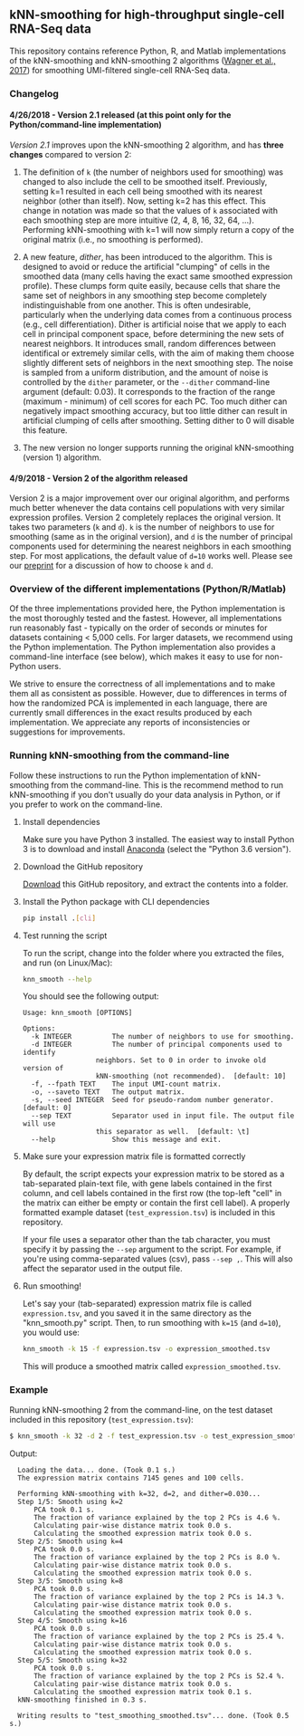 ## kNN-smoothing for high-throughput single-cell RNA-Seq data

This repository contains reference Python, R, and Matlab implementations of the kNN-smoothing and kNN-smoothing 2 algorithms ([Wagner et al., 2017](https://www.biorxiv.org/content/early/2018/04/09/217737)) for smoothing UMI-filtered single-cell RNA-Seq data.

### Changelog

#### 4/26/2018 - Version 2.1 released (at this point only for the Python/command-line implementation)

*Version 2.1* improves upon the kNN-smoothing 2 algorithm, and has **three changes** compared to version 2:

1. The definition of `k` (the number of neighbors used for smoothing) was changed to also include the cell to be smoothed itself. Previously, setting k=1 resulted in each cell being smoothed with its nearest neighbor (other than itself). Now, setting k=2 has this effect. This change in notation was made so that the values of `k` associated with each smoothing step are more intuitive (2, 4, 8, 16, 32, 64, ...). Performing kNN-smoothing with k=1 will now simply return a copy of the original matrix (i.e., no smoothing is performed).

2. A new feature, *dither*, has been introduced to the algorithm. This is designed to avoid or reduce the artificial "clumping" of cells in the smoothed data (many cells having the exact same smoothed expression profile). These clumps form quite easily, because cells that share the same set of neighbors in any smoothing step become completely indistinguishable from one another. This is often undesirable, particularly when the underlying data comes from a continuous process (e.g., cell differentiation). Dither is artificial noise that we apply to each cell in principal component space, before determining the new sets of nearest neighbors. It introduces small, random differences between identifical or extremely similar cells, with the aim of making them choose slightly different sets of neighbors in the next smoothing step. The noise is sampled from a uniform distribution, and the amount of noise is controlled by the `dither` parameter, or the  `--dither` command-line argument (default: 0.03). It corresponds to the fraction of the range (maximum - minimum) of cell scores for each PC. Too much dither can negatively impact smoothing accuracy, but too little dither can result in artificial clumping of cells after smoothing. Setting dither to 0 will disable this feature.

3. The new version no longer supports running the original kNN-smoothing (version 1) algorithm.

#### 4/9/2018 - Version 2 of the algorithm released

Version 2 is a major improvement over our original algorithm, and performs much better whenever the data contains cell populations with very similar expression profiles. Version 2 completely replaces the original version. It takes two parameters (`k` and `d`). `k` is the number of neighbors to use for smoothing (same as in the original version), and `d` is the number of principal components used for determining the nearest neighbors in each smoothing step. For most applications, the default value of `d=10` works well. Please see our [preprint](https://www.biorxiv.org/content/early/2018/04/09/217737) for a discussion of how to choose `k` and `d`.

### Overview of the different implementations (Python/R/Matlab)

Of the three implementations provided here, the Python implementation is the most thoroughly tested and the fastest. However, all implementations run reasonably fast - typically on the order of seconds or minutes for datasets containing < 5,000 cells. For larger datasets, we recommend using the Python implementation. The Python implementation also provides a command-line interface (see below), which makes it easy to use for non-Python users. 

We strive to ensure the correctness of all implementations and to make them all as consistent as possible. However, due to differences in terms of how the randomized PCA is implemented in each language, there are currently small differences in the exact results produced by each implementation. We appreciate any reports of inconsistencies or suggestions for improvements.

### Running kNN-smoothing from the command-line

Follow these instructions to run the Python implementation of kNN-smoothing from the command-line. This is the recommend method to run kNN-smoothing if you don't usually do your data analysis in Python, or if you prefer to work on the command-line.

1. Install dependencies

   Make sure you have Python 3 installed. The easiest way to install Python 3 is to download and install [Anaconda](https://github.com/yanailab/CEL-Seq-pipeline/blob/133912cd4ceb20af0c67627ab883dfce8b9668df/sample_sheet_example.txt) (select the "Python 3.6 version").

2. Download the GitHub repository

   [Download](https://github.com/yanailab/knn-smoothing/archive/master.zip) this GitHub repository, and extract the contents into a folder.

3. Install the Python package with CLI dependencies

   ```bash
   pip install .[cli]
   ```

3. Test running the script

   To run the script, change into the folder where you extracted the files, and run (on Linux/Mac):
    
   ``` bash
   knn_smooth --help
   ```

   You should see the following output:

    ```
	Usage: knn_smooth [OPTIONS]

	Options:
	  -k INTEGER          The number of neighbors to use for smoothing.
	  -d INTEGER          The number of principal components used to identify
		              neighbors. Set to 0 in order to invoke old version of
		              kNN-smoothing (not recommended).  [default: 10]
	  -f, --fpath TEXT    The input UMI-count matrix.
	  -o, --saveto TEXT   The output matrix.
	  -s, --seed INTEGER  Seed for pseudo-random number generator.  [default: 0]
	  --sep TEXT          Separator used in input file. The output file will use
		              this separator as well.  [default: \t]
	  --help              Show this message and exit.
    ```

4. Make sure your expression matrix file is formatted correctly

   By default, the script expects your expression matrix to be stored as a tab-separated plain-text file, with gene labels contained in the first column, and cell labels contained in the first row (the top-left "cell" in the matrix can either be empty or contain the first cell label). A properly formatted example dataset (`test_expression.tsv`) is included in this repository.

   If your file uses a separator other than the tab character, you must specify it by passing the `--sep` argument to the script. For example, if you're using comma-separated values (csv), pass `--sep ,`.  This will also affect the separator used in the output file.

5. Run smoothing!

   Let's say your (tab-separated) expression matrix file is called `expression.tsv`, and you saved it in the same directory as the "knn_smooth.py" script. Then, to run smoothing with `k=15` (and `d=10`), you would use:

   ``` bash
   knn_smooth -k 15 -f expression.tsv -o expression_smoothed.tsv
   ```

   This will produce a smoothed matrix called `expression_smoothed.tsv`.


### Example

  Running kNN-smoothing 2 from the command-line, on the test dataset included
  in this repository (`test_expression.tsv`):

  ``` bash
  $ knn_smooth -k 32 -d 2 -f test_expression.tsv -o test_expression_smoothed.tsv
  ```

  Output:
  ```
	Loading the data... done. (Took 0.1 s.)
	The expression matrix contains 7145 genes and 100 cells.

	Performing kNN-smoothing with k=32, d=2, and dither=0.030...
	Step 1/5: Smooth using k=2
		PCA took 0.1 s.
		The fraction of variance explained by the top 2 PCs is 4.6 %.
		Calculating pair-wise distance matrix took 0.0 s.
		Calculating the smoothed expression matrix took 0.0 s.
	Step 2/5: Smooth using k=4
		PCA took 0.0 s.
		The fraction of variance explained by the top 2 PCs is 8.0 %.
		Calculating pair-wise distance matrix took 0.0 s.
		Calculating the smoothed expression matrix took 0.0 s.
	Step 3/5: Smooth using k=8
		PCA took 0.0 s.
		The fraction of variance explained by the top 2 PCs is 14.3 %.
		Calculating pair-wise distance matrix took 0.0 s.
		Calculating the smoothed expression matrix took 0.0 s.
	Step 4/5: Smooth using k=16
		PCA took 0.0 s.
		The fraction of variance explained by the top 2 PCs is 25.4 %.
		Calculating pair-wise distance matrix took 0.0 s.
		Calculating the smoothed expression matrix took 0.0 s.
	Step 5/5: Smooth using k=32
		PCA took 0.0 s.
		The fraction of variance explained by the top 2 PCs is 52.4 %.
		Calculating pair-wise distance matrix took 0.0 s.
		Calculating the smoothed expression matrix took 0.1 s.
	kNN-smoothing finished in 0.3 s.

	Writing results to "test_smoothing_smoothed.tsv"... done. (Took 0.5 s.)
  ```
